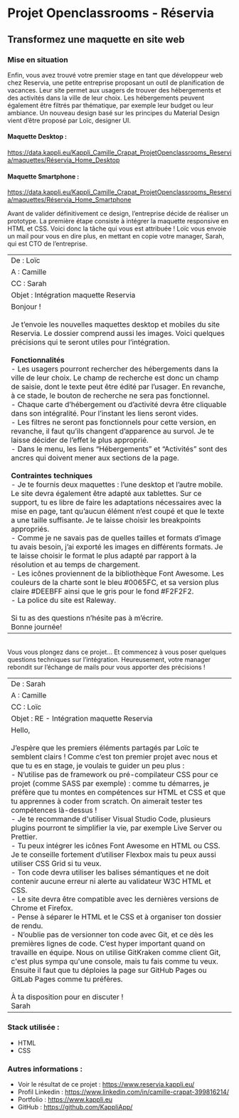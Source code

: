# Projet Openclassrooms - Réservia 
## Transformez une maquette en site web

### Mise en situation

Enfin, vous avez trouvé votre premier stage en tant que développeur web chez Reservia, une petite entreprise proposant un outil de planification de vacances. Leur site permet aux usagers
de trouver des hébergements et des activités dans la ville de leur choix. Les hébergements
peuvent également être filtrés par thématique, par exemple leur budget ou leur ambiance.
Un nouveau design basé sur les principes du Material Design vient d’être proposé par Loïc,
designer UI.

#### Maquette Desktop : 

https://data.kappli.eu/Kappli_Camille_Crapat_ProjetOpenclassrooms_Reservia/maquettes/Réservia_Home_Desktop

#### Maquette Smartphone :

https://data.kappli.eu/Kappli_Camille_Crapat_ProjetOpenclassrooms_Reservia/maquettes/Réservia_Home_Smartphone

Avant de valider définitivement ce design, l’entreprise décide de réaliser un prototype. La
première étape consiste à intégrer la maquette responsive en HTML et CSS. Voici donc la tâche
qui vous est attribuée ! Loïc vous envoie un mail pour vous en dire plus, en mettant en copie votre manager, Sarah, qui est CTO de l’entreprise.

<table>
    <tr>
        <td>
            De : Loïc 
        </td>
    </tr>
    <tr>
        <td>
            A : Camille
        </td>
    </tr>
    <tr>
        <td>
            CC : Sarah
        </td>
    </tr>
    <tr>
        <td>
            Objet : Intégration maquette Reservia
        </td>
    </tr>
    <tr>
        <td>
            Bonjour ! </br></br>
Je t’envoie les nouvelles maquettes desktop et mobiles du site Reservia. Le dossier comprend
aussi les images. Voici quelques précisions qui te seront utiles pour l’intégration. </br></br>
<b>Fonctionnalités</b> </br>
- Les usagers pourront rechercher des hébergements dans la ville de leur choix. Le champ
de recherche est donc un champ de saisie, dont le texte peut être édité par l’usager. En
revanche, à ce stade, le bouton de recherche ne sera pas fonctionnel. </br>
- Chaque carte d’hébergement ou d’activité devra être cliquable dans son intégralité. Pour
l’instant les liens seront vides. </br>
- Les filtres ne seront pas fonctionnels pour cette version, en revanche, il faut qu’ils changent
d’apparence au survol. Je te laisse décider de l’effet le plus approprié. </br>
- Dans le menu, les liens “Hébergements” et “Activités” sont des ancres qui doivent mener
aux sections de la page. </br></br>
<b>Contraintes techniques</b> </br>
- Je te fournis deux maquettes : l’une desktop et l’autre mobile. Le site devra également être
adapté aux tablettes. Sur ce support, tu es libre de faire les adaptations nécessaires avec la
mise en page, tant qu’aucun élément n’est coupé et que le texte a une taille suffisante. Je
te laisse choisir les breakpoints appropriés. </br>
- Comme je ne savais pas de quelles tailles et formats d’image tu avais besoin, j’ai exporté les
images en différents formats. Je te laisse choisir le format le plus adapté par rapport à la
résolution et au temps de chargement. </br>
- Les icônes proviennent de la bibliothèque Font Awesome. Les couleurs de la charte sont le
bleu #0065FC, et sa version plus claire #DEEBFF ainsi que le gris pour le fond #F2F2F2. </br>
- La police du site est Raleway. </br></br>
Si tu as des questions n’hésite pas à m’écrire. </br>
Bonne journée!
        </td>
    </tr>
</table>
</br>
Vous vous plongez dans ce projet… Et commencez à vous poser quelques questions techniques
sur l’intégration. Heureusement, votre manager rebondit sur l’échange de mails pour vous
apporter des précisions !</br>

<table>
    <tr>
        <td>
            De : Sarah
        </td>
    </tr>
    <tr>
        <td>
            A : Camille
        </td>
    </tr>
    <tr>
        <td>
            CC : Loïc
        </td>
    </tr>
    <tr>
        <td>
            Objet : RE - Intégration maquette Reservia
        </td>
    </tr>
    <tr>
        <td>
            Hello, </br></br>
J’espère que les premiers éléments partagés par Loïc te semblent clairs ! Comme c’est ton
premier projet avec nous et que tu es en stage, je voulais te guider un peu plus : </br>
- N’utilise pas de framework ou pré-compilateur CSS pour ce projet (comme SASS par
exemple) : comme tu démarres, je préfère que tu montes en compétences sur HTML et
CSS et que tu apprennes à coder from scratch. On aimerait tester tes compétences là-dessus
! </br>
- Je te recommande d'utiliser Visual Studio Code, plusieurs plugins pourront te simplifier la
vie, par exemple Live Server ou Prettier. </br>
- Tu peux intégrer les icônes Font Awesome en HTML ou CSS. Je te conseille fortement
d’utiliser Flexbox mais tu peux aussi utiliser CSS Grid si tu veux. </br>
- Ton code devra utiliser les balises sémantiques et ne doit contenir aucune erreur ni alerte
au validateur W3C HTML et CSS. </br>
- Le site devra être compatible avec les dernières versions de Chrome et Firefox. </br>
- Pense à séparer le HTML et le CSS et à organiser ton dossier de rendu. </br>
- N’oublie pas de versionner ton code avec Git, et ce dès les premières lignes de code. C’est
hyper important quand on travaille en équipe. Nous on utilise GitKraken comme client Git,
c'est plus sympa qu'une console, mais tu fais comme tu veux. Ensuite il faut que tu
déploies la page sur GitHub Pages ou GitLab Pages comme tu préfères. </br></br>
À ta disposition pour en discuter ! </br>
Sarah
        </td>
    </tr>
</table>

### Stack utilisée :
- HTML
- CSS 

### Autres informations :
- Voir le résultat de ce projet : https://www.reservia.kappli.eu/
- Profil Linkedin : https://www.linkedin.com/in/camille-crapat-399816214/
- Portfolio : https://www.kappli.eu
- GitHub : https://github.com/KappliApp/